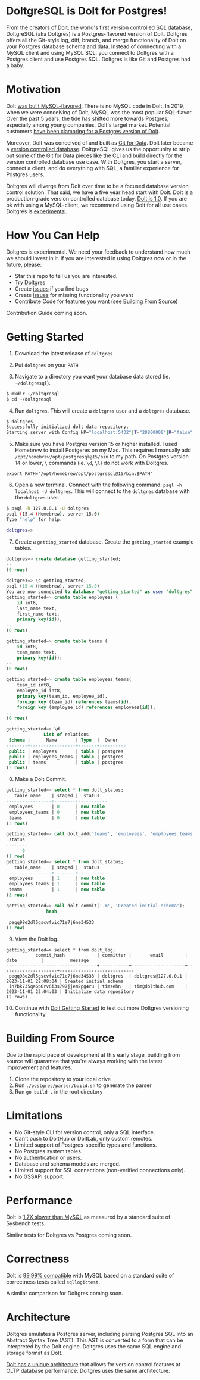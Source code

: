 # DoltgreSQL is Dolt for Postgres!

From the creators of [Dolt](https://www.doltdb.com), the world's first version controlled SQL database,
DoltgreSQL (aka Doltgres) is a Postgres-flavored version of Dolt. Doltgres offers all the Git-style log, 
diff, branch, and merge functionality of Dolt on your Postgres database schema and data. Instead of 
connecting with a MySQL client and using MySQL SQL, you connect to Doltgres with a Postgres client and 
use Postgres SQL. Doltgres is like Git and Postgres had a baby.

# Motivation

Dolt [was built MySQL-flavored](https://www.dolthub.com/blog/2022-03-28-have-postgres-want-dolt/#why-is-dolt-mysql-flavored-anyway). 
There is no MySQL code in Dolt. In 2019, when we were conceiving of Dolt, MySQL was the most popular 
SQL-flavor. Over the past 5 years, the tide has shifted more towards Postgres, especially among 
young companies, Dolt's target market. Potential customers
[have been clamoring for a Postgres version of Dolt](https://github.com/dolthub/dolt/issues/4840).

Moreover, Dolt was conceived of and built as [Git for Data](https://www.dolthub.com/blog/2020-03-06-so-you-want-git-for-data/).
Dolt later became a [version controlled database](https://www.dolthub.com/blog/2021-09-17-database-version-control/).
DoltgreSQL gives us the opportunity to strip out some of the Git for Data pieces like the CLI
and build directly for the version controlled database use case. With Doltgres, you start a server,
connect a client, and do everything with SQL, a familiar experience for Postgres users. 

Doltgres will diverge from Dolt over time to be a focused database version control solution. 
That said, we have a five year head start with Dolt. Dolt is a production-grade version
controlled database today. [Dolt is 1.0](https://www.dolthub.com/blog/2023-05-05-dolt-1-dot-0/).
If you are ok with using a MySQL-client, we recommend using Dolt for all use cases. Doltgres 
is [experimental](#limitations).

# How You Can Help

Doltgres is experimental. We need your feedback to understand how much we should invest in it.
If you are interested in using Doltgres now or in the future, please:

* Star this repo to tell us you are interested.
* [Try Doltgres](#getting-started)
* Create [issues](https://github.com/dolthub/doltgresql/issues) if you find bugs
* Create [issues](https://github.com/dolthub/doltgresql/issues) for missing functionality you want
* Contribute Code for features you want (see [Building From Source](#building-from-source))

Contribution Guide coming soon.

# Getting Started

1. Download the latest release of `doltgres`
   
2. Put `doltgres` on your `PATH`

3. Navigate to a directory you want your database data stored (ie. `~/doltgresql`).
```bash
$ mkdir ~/doltgresql
$ cd ~/doltgresql
```

4. Run `doltgres`. This will create a `doltgres` user and a `doltgres` database.
```bash
$ doltgres
Successfully initialized dolt data repository.
Starting server with Config HP="localhost:5432"|T="28800000"|R="false"|L="info"|S="/tmp/mysql.sock"
```

5. Make sure you have Postgres version 15 or higher installed. I used Homebrew to install Postgeres on my Mac.
This requires I manually add `/opt/homebrew/opt/postgresql@15/bin` to my path. On Postgres version 14 or lower,
`\` commands (ie. `\d`, `\l`) do not work with Doltgres. 
```
export PATH="/opt/homebrew/opt/postgresql@15/bin:$PATH"
```

6. Open a new terminal. Connect with the following command: `psql -h localhost -U doltgres`. This will connect to the `doltgres` database with the `doltgres` user.
```bash
$ psql -h 127.0.0.1 -U doltgres                  
psql (15.4 (Homebrew), server 15.0)
Type "help" for help.

doltgres=>
```

7. Create a `getting_started` database. Create the `getting_started` example tables.
```sql
doltgres=> create database getting_started;
--
(0 rows)

doltgres=> \c getting_started;
psql (15.4 (Homebrew), server 15.0)
You are now connected to database "getting_started" as user "doltgres".
getting_started=> create table employees (
    id int8,
    last_name text,
    first_name text,
    primary key(id));
--
(0 rows)

getting_started=> create table teams (
    id int8,
    team_name text,
    primary key(id));
--
(0 rows)

getting_started=> create table employees_teams(
    team_id int8,
    employee_id int8,
    primary key(team_id, employee_id),
    foreign key (team_id) references teams(id),
    foreign key (employee_id) references employees(id));
--
(0 rows)

getting_started=> \d
              List of relations
 Schema |      Name       | Type  |  Owner   
--------+-----------------+-------+----------
 public | employees       | table | postgres
 public | employees_teams | table | postgres
 public | teams           | table | postgres
(3 rows)
```

8. Make a Dolt Commit.
```sql
getting_started=> select * from dolt_status;
   table_name    | staged |  status   
-----------------+--------+-----------
 employees       | 0      | new table
 employees_teams | 0      | new table
 teams           | 0      | new table
(3 rows)

getting_started=> call dolt_add('teams', 'employees', 'employees_teams');
 status 
--------
      0
(1 row)
getting_started=> select * from dolt_status; 
   table_name    | staged |  status   
-----------------+--------+-----------
 employees       | 1      | new table
 employees_teams | 1      | new table
 teams           | 1      | new table
(3 rows)

getting_started=> call dolt_commit('-m', 'Created initial schema');
               hash               
----------------------------------
 peqq98e2dl5gscvfvic71e7j6ne34533
(1 row)
```

9. View the Dolt log.
```
getting_started=> select * from dolt_log;
           commit_hash            | committer |       email        |        date         |          message           
----------------------------------+-----------+--------------------+---------------------+----------------------------
 peqq98e2dl5gscvfvic71e7j6ne34533 | doltgres  | doltgres@127.0.0.1 | 2023-11-01 22:08:04 | Created initial schema
 in7bk735qa6p6rv6i3s797jjem2pg4ru | timsehn   | tim@dolthub.com    | 2023-11-01 22:04:03 | Initialize data repository
(2 rows)
```

10. Continue with [Dolt Getting Started](https://docs.dolthub.com/introduction/getting-started/database#insert-some-data) 
to test out more Doltgres versioning functionality.

# Building From Source

Due to the rapid pace of development at this early stage, building from source will guarantee that you're always working
with the latest improvement and features.

1. Clone the repository to your local drive
2. Run `./postgres/parser/build.sh` to generate the parser
3. Run `go build .` in the root directory

# Limitations

* No Git-style CLI for version control, only a SQL interface.
* Can't push to DoltHub or DoltLab, only custom remotes.
* Limited support of Postgres-specific types and functions.
* No Postgres system tables.
* No authentication or users.
* Database and schema models are merged.
* Limited support for SSL connections (non-verified connections only).
* No GSSAPI support.

# Performance

Dolt is [1.7X slower than MySQL](https://docs.dolthub.com/sql-reference/benchmarks/latency) as measured by 
a standard suite of Sysbench tests. 

Similar tests for Doltgres vs Postgres coming soon. 

# Correctness

Dolt is [99.99% compatible](https://docs.dolthub.com/sql-reference/benchmarks/correctness) with MySQL based on a 
standard suite of correctness tests called `sqllogictest`.

A similar comparison for Doltgres coming soon.

# Architecture

Doltgres emulates a Postgres server, including parsing Postgres SQL into an Abstract Syntax Tree (AST). This AST is
converted to a form that can be interpreted by the Dolt engine. Doltgres uses the same SQL engine and storage format as Dolt.

[Dolt has a unique architecure](https://docs.dolthub.com/architecture/architecture) that allows for version control
features at OLTP database performance. Doltgres uses the same architecture.
